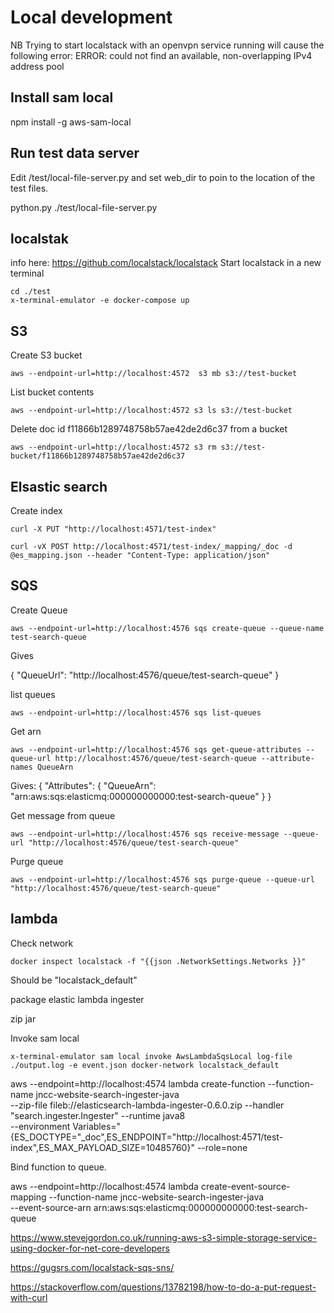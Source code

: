 # Local development

NB Trying to start localstack with an openvpn service running will cause the following error:
   ERROR: could not find an available, non-overlapping IPv4 address pool

## Install sam local

   npm install -g aws-sam-local

## Run test data server

Edit /test/local-file-server.py and set web_dir to poin to the location of the test files.
   
   python.py ./test/local-file-server.py

## localstak

info here: https://github.com/localstack/localstack
Start localstack in a new terminal

    cd ./test
    x-terminal-emulator -e docker-compose up

## S3

Create S3 bucket

    aws --endpoint-url=http://localhost:4572  s3 mb s3://test-bucket


List bucket contents

    aws --endpoint-url=http://localhost:4572 s3 ls s3://test-bucket  

Delete doc id f11866b1289748758b57ae42de2d6c37 from a bucket

    aws --endpoint-url=http://localhost:4572 s3 rm s3://test-bucket/f11866b1289748758b57ae42de2d6c37




## Elsastic search

Create index

    curl -X PUT "http://localhost:4571/test-index"

    curl -vX POST http://localhost:4571/test-index/_mapping/_doc -d @es_mapping.json --header "Content-Type: application/json"



## SQS

Create Queue

    aws --endpoint-url=http://localhost:4576 sqs create-queue --queue-name test-search-queue

Gives

{
    "QueueUrl": "http://localhost:4576/queue/test-search-queue"
}


list queues

    aws --endpoint-url=http://localhost:4576 sqs list-queues

Get arn

    aws --endpoint-url=http://localhost:4576 sqs get-queue-attributes --queue-url http://localhost:4576/queue/test-search-queue --attribute-names QueueArn

Gives:
{
    "Attributes": {
        "QueueArn": "arn:aws:sqs:elasticmq:000000000000:test-search-queue"
    }
}

Get message from queue

    aws --endpoint-url=http://localhost:4576 sqs receive-message --queue-url "http://localhost:4576/queue/test-search-queue"

Purge queue

    aws --endpoint-url=http://localhost:4576 sqs purge-queue --queue-url "http://localhost:4576/queue/test-search-queue"

## lambda

Check network

    docker inspect localstack -f "{{json .NetworkSettings.Networks }}"

Should be "localstack_default"

package elastic lambda ingester

zip jar

Invoke sam local

    x-terminal-emulator sam local invoke AwsLambdaSqsLocal log-file ./output.log -e event.json docker-network localstack_default

   aws --endpoint=http://localhost:4574 lambda create-function --function-name jncc-website-search-ingester-java \
   --zip-file fileb://elasticsearch-lambda-ingester-0.6.0.zip --handler "search.ingester.Ingester" --runtime java8 \
   --environment Variables="{ES_DOCTYPE="_doc",ES_ENDPOINT="http://localhost:4571/test-index",ES_MAX_PAYLOAD_SIZE=10485760}" --role=none

Bind function to queue.

   aws --endpoint=http://localhost:4574 lambda create-event-source-mapping --function-name jncc-website-search-ingester-java \
         --event-source-arn arn:aws:sqs:elasticmq:000000000000:test-search-queue


https://www.stevejgordon.co.uk/running-aws-s3-simple-storage-service-using-docker-for-net-core-developers

https://gugsrs.com/localstack-sqs-sns/

https://stackoverflow.com/questions/13782198/how-to-do-a-put-request-with-curl

